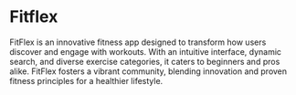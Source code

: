 # Fitflex
FitFlex is an innovative fitness app designed to transform how users discover and engage with workouts. With an intuitive interface, dynamic search, and diverse exercise categories, it caters to beginners and pros alike. FitFlex fosters a vibrant community, blending innovation and proven fitness principles for a healthier lifestyle.
